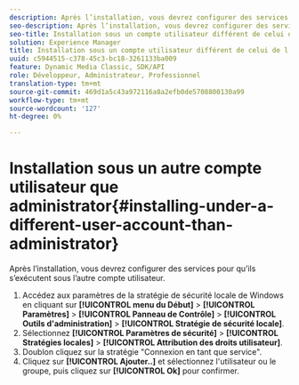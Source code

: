 ```yaml
---
description: Après l’installation, vous devrez configurer des services pour qu’ils s’exécutent sous l’autre compte utilisateur.
seo-description: Après l’installation, vous devrez configurer des services pour qu’ils s’exécutent sous l’autre compte utilisateur.
seo-title: Installation sous un compte utilisateur différent de celui de l’administrateur
solution: Experience Manager
title: Installation sous un compte utilisateur différent de celui de l’administrateur
uuid: c5944515-c378-45c3-bc18-3261133ba009
feature: Dynamic Media Classic, SDK/API
role: Développeur, Administrateur, Professionnel
translation-type: tm+mt
source-git-commit: 469d1a5c43a972116a8a2efb0de5708800130a99
workflow-type: tm+mt
source-wordcount: '127'
ht-degree: 0%

---
```



# Installation sous un autre compte utilisateur que administrator{#installing-under-a-different-user-account-than-administrator}

Après l’installation, vous devrez configurer des services pour qu’ils s’exécutent sous l’autre compte utilisateur.

1. Accédez aux paramètres de la stratégie de sécurité locale de Windows en cliquant sur **[!UICONTROL menu du Début]** > **[!UICONTROL Paramètres]** > **[!UICONTROL Panneau de Contrôle]** > **[!UICONTROL Outils d&#39;administration]** > **[!UICONTROL Stratégie de sécurité locale]**.
1. Sélectionnez **[!UICONTROL Paramètres de sécurité]** > **[!UICONTROL Stratégies locales]** > **[!UICONTROL Attribution des droits utilisateur]**.
1. Doublon cliquez sur la stratégie &quot;Connexion en tant que service&quot;.
1. Cliquez sur **[!UICONTROL Ajouter..]** et sélectionnez l&#39;utilisateur ou le groupe, puis cliquez sur **[!UICONTROL Ok]** pour confirmer.
